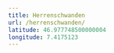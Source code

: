 ```yaml
---
title: Herrenschwanden
url: /herrenschwanden/
latitude: 46.977748500000004
longitude: 7.4175123
---
```

